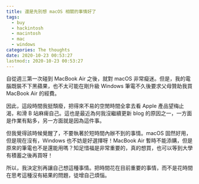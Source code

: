 ```yaml
---
title: 還是先別想 macOS 相關的事情好了
tags:
  - buy
  - hackintosh
  - macintosh
  - mac
  - windows
categories: The thoughts
date: 2020-10-23 00:53:27
lastmod:: 2020-10-23 00:53:27
---
```


自從週三第一次碰到 MacBook Air 之後，就對 macOS 非常癡迷。但是，我的電腦既裝不下黑蘋果，也不太可能在剛升級 Windows 筆電不久後要求父母贊助我買 MacBook Air 的經費。

<!-- more -->

因此，這段時間我挺頹廢，把得來不易的空閒時間全拿去看 Apple 產品望梅止渴，和滑 B 站麻痺自己。這也是最近為何我沒繼續更新 blog 的原因之一，一方面是作業有點多，另一方面就是因為這件事。

但我覺得該時候覺醒了，不要執著於短時間內辦不到的事情。macOS 固然好用，但是現在沒有，Windows 也不妨是好選擇呀！MacBook Air 暫時不能添購，但是原來的筆電也不是還能用嗎？知足惜福是非常重要的，真的想買，也可以等到大學有積蓄之後再買呀！

所以，我決定別再讓自己想這種事情。把時間花在目前重要的事情，而不是花時間在思考這種沒有結果的問題，徒增自己煩惱。
